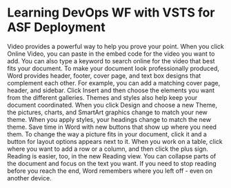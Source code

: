 # Learning DevOps WF with VSTS for ASF Deployment

Video provides a powerful way to help you prove your point. When you click Online Video, you can paste in the embed code for the video you want to add. You can also type a keyword to search online for the video that best fits your document. To make your document look professionally produced, Word provides header, footer, cover page, and text box designs that complement each other. For example, you can add a matching cover page, header, and sidebar.
Click Insert and then choose the elements you want from the different galleries. Themes and styles also help keep your document coordinated. When you click Design and choose a new Theme, the pictures, charts, and SmartArt graphics change to match your new theme. When you apply styles, your headings change to match the new theme. Save time in Word with new buttons that show up where you need them.
To change the way a picture fits in your document, click it and a button for layout options appears next to it. When you work on a table, click where you want to add a row or a column, and then click the plus sign. Reading is easier, too, in the new Reading view. You can collapse parts of the document and focus on the text you want. If you need to stop reading before you reach the end, Word remembers where you left off - even on another device.


